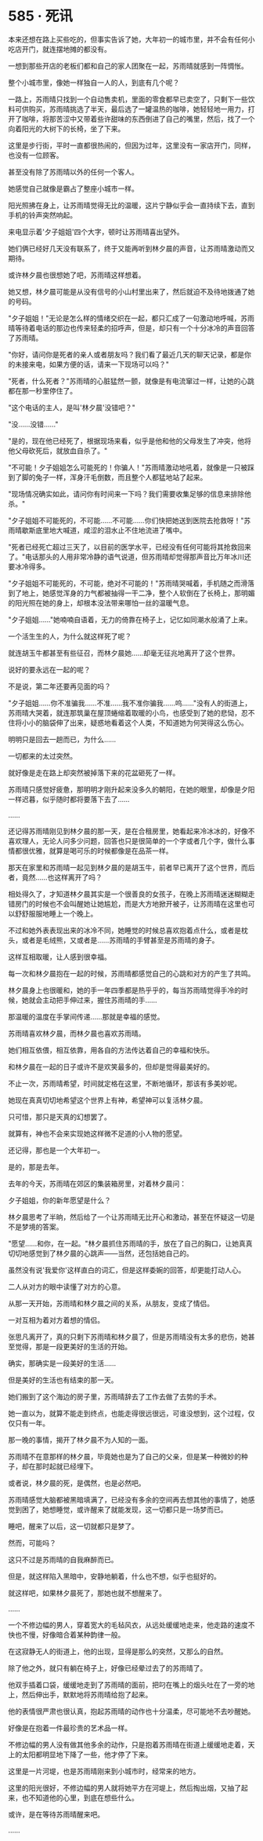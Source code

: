 <link rel="stylesheet" href="../styles/text.css" />
<h1>585 · 死讯</h1>

本来还想在路上买些吃的，但事实告诉了她，大年初一的城市里，并不会有任何小吃店开门，就连摆地摊的都没有。

一想到那些开店的老板们都和自己的家人团聚在一起，苏雨晴就感到一阵惆怅。

整个小城市里，像她一样独自一人的人，到底有几个呢？

一路上，苏雨晴只找到一个自动售卖机，里面的零食都早已卖空了，只剩下一些饮料可供购买，苏雨晴挑选了半天，最后选了一罐温热的咖啡，她轻轻地一用力，打开了咖啡，将那苦涩中又带着些许甜味的东西倒进了自己的嘴里，然后，找了一个向着阳光的大树下的长椅，坐了下来。

这里是步行街，平时一直都很热闹的，但因为过年，这里没有一家店开门，同样，也没有一位顾客。

甚至没有除了苏雨晴以外的任何一个客人。

她感觉自己就像是霸占了整座小城市一样。

阳光照拂在身上，让苏雨晴觉得无比的温暖，这片宁静似乎会一直持续下去，直到手机的铃声突然响起。

来电显示着'夕子姐姐'四个大字，顿时让苏雨晴喜出望外。

她们俩已经好几天没有联系了，终于又能再听到林夕晨的声音，让苏雨晴激动而又期待。

或许林夕晨也很想她了吧，苏雨晴这样想着。

她又想，林夕晨可能是从没有信号的小山村里出来了，然后就迫不及待地拨通了她的号码。

"夕子姐姐！"无论是怎么样的情绪交织在一起，都只汇成了一句激动地呼喊，苏雨晴等待着电话的那边也传来轻柔的招呼声，但是，却只有一个十分冰冷的声音回答了苏雨晴。

"你好，请问你是死者的亲人或者朋友吗？我们看了最近几天的聊天记录，都是你的未接来电，如果方便的话，请来一下现场可以吗？"

"死者，什么死者？"苏雨晴的心脏猛然一颤，就像是有电流窜过一样，让她的心跳都在那一秒里停住了。

"这个电话的主人，是叫'林夕晨'没错吧？"

"没……没错……"

"是的，现在他已经死了，根据现场来看，似乎是他和他的父母发生了冲突，他将他父母砍死后，就放血自杀了。"

"不可能！夕子姐姐怎么可能死的！你骗人！"苏雨晴激动地吼着，就像是一只被踩到了脚的兔子一样，浑身汗毛倒数，而且整个人都猛地站了起来。

"现场情况确实如此，请问你有时间来一下吗？我们需要收集足够的信息来排除他杀。"

"夕子姐姐不可能死的，不可能……不可能……你们快把她送到医院去抢救呀！"苏雨晴歇斯底里地大喊道，咸涩的泪水止不住地流进了嘴中。

"死者已经死亡超过三天了，以目前的医学水平，已经没有任何可能将其抢救回来了。"电话那头的人用非常冷静的语气说道，但苏雨晴却觉得那声音比万年冰川还要冰冷得多。

"夕子姐姐不可能死的，不可能，绝对不可能的！"苏雨晴哭喊着，手机随之而滑落到了地上，她感觉浑身的力气都被抽得一干二净，整个人软倒在了长椅上，那明媚的阳光照在她的身上，却根本没法带来哪怕一丝的温暖气息。

"夕子姐姐……"她喃喃自语着，无力的倚靠在椅子上，记忆如同潮水般涌了上来。

一个活生生的人，为什么就这样死了呢？

就连胡玉牛都甚至有些征召，而林夕晨她……却毫无征兆地离开了这个世界。

说好的要永远在一起的呢？

不是说，第二年还要再见面的吗？

"夕子姐姐……你不准骗我……不准……我不准你骗我……呜……"没有人的街道上，苏雨晴大哭着，就连那筑巢在屋顶蜷缩着取暖的小鸟，也感受到了她的悲恸，忍不住将小小的脑袋伸了出来，疑惑地看着这个人类，不知道她为何哭得这么伤心。

明明只是回去一趟而已，为什么……

一切都来的太过突然。

就好像是走在路上却突然被掉落下来的花盆砸死了一样。

苏雨晴只感觉好疲惫，那明明才刚升起来没多久的朝阳，在她的眼里，却像是夕阳一样迟暮，似乎随时都将要落下去了……

……

还记得苏雨晴刚见到林夕晨的那一天，是在合租房里，她看起来冷冰冰的，好像不喜欢理人，无论人问多少问题，回答也只是很简单的一个字或者几个字，做什么事情都很优雅，就算是喝可乐的时候都像是在品茶一样。

那天在家里和苏雨晴一起见到林夕晨的是胡玉牛，前者早已离开了这个世界，而后者，竟然……也这样离开了吗？

相处得久了，才知道林夕晨其实是一个很善良的女孩子，在晚上苏雨晴迷迷糊糊走错房门的时候也不会叫醒她让她尴尬，而是大方地掀开被子，让苏雨晴在这里也可以舒舒服服地睡上一个晚上。

不过和她外表表现出来的冰冷不同，她睡觉的时候总喜欢抱着点什么，或者是枕头，或者是毛绒熊，又或者是……苏雨晴的手臂甚至是苏雨晴的身子。

这样互相取暖，让人感到很幸福。

每一次和林夕晨抱在一起的时候，苏雨晴都感觉自己的心跳和对方的产生了共鸣。

林夕晨身上也很暖和，她的手一年四季都是热乎乎的，每当苏雨晴觉得手冷的时候，她就会主动把手伸过来，握住苏雨晴的手……

那温暖的温度在手掌间传递……那就是幸福的感觉。

苏雨晴喜欢林夕晨，而林夕晨也喜欢苏雨晴。

她们相互依偎，相互依靠，用各自的方法传达着自己的幸福和快乐。

和林夕晨在一起的日子或许不是欢笑最多的，但却是觉得最美好的。

不止一次，苏雨晴希望，时间就定格在这里，不断地循环，那该有多美妙呢。

她现在真真切切地希望这个世界上有神，希望神可以复活林夕晨。

只可惜，那只是天真的幻想罢了。

就算有，神也不会来实现她这样微不足道的小人物的愿望。

还记得，那也是一个大年初一。

是的，那是去年。

去年的今天，苏雨晴在郊区的集装箱房里，对着林夕晨问：

夕子姐姐，你的新年愿望是什么？

林夕晨思考了半晌，然后给了一个让苏雨晴无比开心和激动，甚至在怀疑这一切是不是梦境的答案。

"愿望……和你，在一起。"林夕晨抓住苏雨晴的手，放在了自己的胸口，让她真真切切地感觉到了林夕晨的心跳声——当然，还包括她自己的。

虽然没有说'我爱你'这样直白的词汇，但是这样委婉的回答，却更能打动人心。

二人从对方的眼中读懂了对方的心意。

从那一天开始，苏雨晴和林夕晨之间的关系，从朋友，变成了情侣。

一对互相为着对方着想的情侣。

张思凡离开了，真的只剩下苏雨晴和林夕晨了，但是苏雨晴没有太多的悲伤，她甚至觉得，那是一段更美好的生活的开始。

确实，那确实是一段美好的生活……

但是美好的生活也有结束的那一天。

她们搬到了这个海边的房子里，苏雨晴辞去了工作去做了去势的手术。

她一直以为，就算不能走到终点，也能走得很远很远，可谁没想到，这个过程，仅仅只有一年。

那一晚的事情，揭开了林夕晨不为人知的一面。

苏雨晴不在意那样的林夕晨，毕竟她也是为了自己的父亲，但是某一种微妙的种子，却在那时起就已经埋下。

或者说，林夕晨的死，是偶然，也是必然吧。

苏雨晴感觉大脑都被黑暗填满了，已经没有多余的空间再去想其他的事情了，她感觉到困了，她想睡觉，或许醒来了就能发现，这一切都只是一场梦而已。

睡吧，醒来了以后，这一切就都只是梦了。

然而，可能吗？

这只不过是苏雨晴的自我麻醉而已。

但是，就这样陷入黑暗中，安静地躺着，什么也不想，似乎也挺好的。

就这样吧，如果林夕晨死了，那她也就不想醒来了。

……

一个不修边幅的男人，穿着宽大的毛毡风衣，从远处缓缓地走来，他走路的速度不快也不慢，好像暗合着某种韵律一般。

在这寂静无人的街道上，他的出现，显得是那么的突然，又那么的自然。

除了他之外，就只有躺在椅子上，好像已经晕过去了的苏雨晴了。

他双手插着口袋，缓缓地走到了苏雨晴的面前，把叼在嘴上的烟头吐在了一旁的地上，然后伸出手，默默地将苏雨晴给抱了起来。

他的表情很严肃也很认真，抱起苏雨晴的动作也十分温柔，尽可能地不去吵醒她。

好像是在抱着一件最珍贵的艺术品一样。

不修边幅的男人没有做其他多余的动作，只是抱着苏雨晴在街道上缓缓地走着，天上的太阳都明显地下降了一些，他才停了下来。

这里是一片河堤，也是苏雨晴刚来到小城市时，经常来的地方。

这里的阳光很好，不修边幅的男人就将她平方在河堤上，然后掏出烟，又抽了起来，也不知道他的心里，到底在想些什么。

或许，是在等待苏雨晴醒来吧。

……
